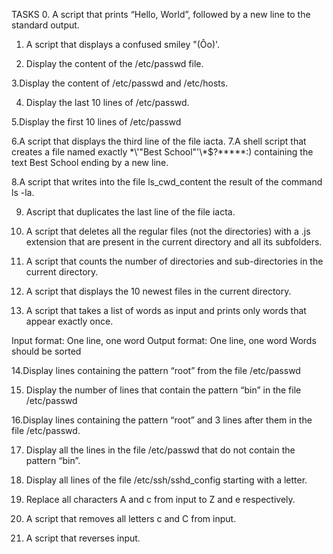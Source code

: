 TASKS
0. A script that prints “Hello, World”, followed by a new line to the standard output.

1. A script that displays a confused smiley "(Ôo)'.

2. Display the content of the /etc/passwd file.

3.Display the content of /etc/passwd and /etc/hosts.

4. Display the last 10 lines of /etc/passwd.

5.Display the first 10 lines of /etc/passwd

6.A script that displays the third line of the file iacta.
7.A shell script that creates a file named exactly \*\\'"Best School"\'\\*$\?\*\*\*\*\*:) containing the text Best School ending by a new line.

8.A script that writes into the file ls_cwd_content the result of the command ls -la.

9. Ascript that duplicates the last line of the file iacta.
10. A script that deletes all the regular files (not the directories) with a .js extension that are present in the current directory and all its subfolders.

12. A script that counts the number of directories and sub-directories in the current directory.

12. A script that displays the 10 newest files in the current directory.

13. A script that takes a list of words as input and prints only words that appear exactly once.

Input format: One line, one word
Output format: One line, one word
Words should be sorted

14.Display lines containing the pattern “root” from the file /etc/passwd

15. Display the number of lines that contain the pattern “bin” in the file /etc/passwd

16.Display lines containing the pattern “root” and 3 lines after them in the file /etc/passwd.

17. Display all the lines in the file /etc/passwd that do not contain the pattern “bin”.

18. Display all lines of the file /etc/ssh/sshd_config starting with a letter.

19. Replace all characters A and c from input to Z and e respectively.

20. A script that removes all letters c and C from input.

21. A script that reverses input.






